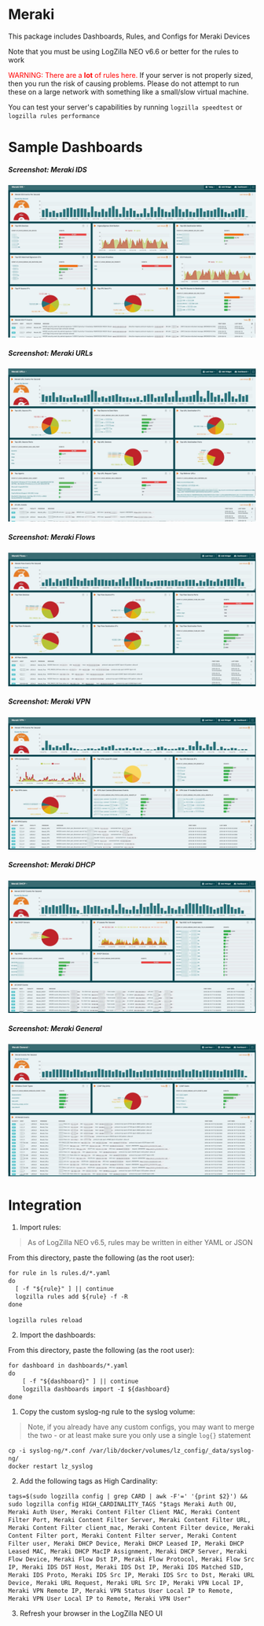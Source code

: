# Meraki

This package includes Dashboards, Rules, and Configs for Meraki Devices

Note that you must be using LogZilla NEO v6.6 or better for the rules to work

<font color="red">WARNING: There are a **lot** of rules here.</font> If your server is not properly sized, then you run the risk of causing problems. Please do not attempt to run these on a large network with something like a small/slow virtual machine.

You can test your server's capabilities by running `logzilla speedtest` or `logzilla rules performance`


# Sample Dashboards

##### Screenshot: Meraki IDS

![](images/Meraki_IDS.jpg)

##### Screenshot: Meraki URLs

![](images/Meraki-URLs.jpg)

##### Screenshot: Meraki Flows

![](images/Meraki-Flows.jpg)

##### Screenshot: Meraki VPN

![](images/Meraki-VPN.jpg)

##### Screenshot: Meraki DHCP

![](images/Meraki-DHCP.jpg)

##### Screenshot: Meraki General

![](images/Meraki_General.jpg)

# Integration

1. Import rules:

> As of LogZilla NEO v6.5, rules may be written in either YAML or JSON

From this directory, paste the following (as the root user):

```
for rule in ls rules.d/*.yaml
do
  [ -f "${rule}" ] || continue
  logzilla rules add ${rule} -f -R
done

logzilla rules reload
```

2. Import the dashboards:

From this directory, paste the following (as the root user):

```
for dashboard in dashboards/*.yaml
do
    [ -f "${dashboard}" ] || continue
    logzilla dashboards import -I ${dashboard}
done
```

1. Copy the custom syslog-ng rule to the syslog volume:

> Note, if you already have any custom configs, you may want to merge the two - or at least make sure you only use a single `log{}` statement

```
cp -i syslog-ng/*.conf /var/lib/docker/volumes/lz_config/_data/syslog-ng/
docker restart lz_syslog

```

2. Add the following tags as High Cardinality:
```
tags=$(sudo logzilla config | grep CARD | awk -F'=' '{print $2}') && sudo logzilla config HIGH_CARDINALITY_TAGS "$tags Meraki Auth OU, Meraki Auth User, Meraki Content Filter Client MAC, Meraki Content Filter Port, Meraki Content Filter Server, Meraki Content Filter URL, Meraki Content Filter client_mac, Meraki Content Filter device, Meraki Content Filter port, Meraki Content Filter server, Meraki Content Filter user, Meraki DHCP Device, Meraki DHCP Leased IP, Meraki DHCP Leased MAC, Meraki DHCP MacIP Assignment, Meraki DHCP Server, Meraki Flow Device, Meraki Flow Dst IP, Meraki Flow Protocol, Meraki Flow Src IP, Meraki IDS DST Host, Meraki IDS Dst IP, Meraki IDS Matched SID, Meraki IDS Proto, Meraki IDS Src IP, Meraki IDS Src to Dst, Meraki URL Device, Meraki URL Request, Meraki URL Src IP, Meraki VPN Local IP, Meraki VPN Remote IP, Meraki VPN Status User Local IP to Remote, Meraki VPN User Local IP to Remote, Meraki VPN User"
```

3. Refresh your browser in the LogZilla NEO UI

